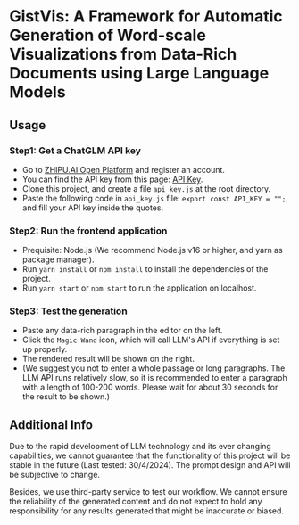 # GistVis: A Framework for Automatic Generation of Word-scale Visualizations from Data-Rich Documents using Large Language Models

## Usage

### Step1: Get a ChatGLM API key

* Go to [ZHIPU.AI Open Platform](https://open.bigmodel.cn/) and register an account.
* You can find the API key from this page: [API Key](https://open.bigmodel.cn/usercenter/apikeys).
* Clone this project, and create a file `api_key.js` at the root directory.
* Paste the following code in `api_key.js` file: `export const API_KEY = "";`, and fill your API key inside the quotes.

### Step2: Run the frontend application

* Prequisite: Node.js (We recommend Node.js v16 or higher, and yarn as package manager).
* Run `yarn install` or `npm install` to install the dependencies of the project.
* Run `yarn start` or `npm start` to run the application on localhost.

### Step3: Test the generation

* Paste any data-rich paragraph in the editor on the left.
* Click the `Magic Wand` icon, which will call LLM's API if everything is set up properly.
* The rendered result will be shown on the right.
* (We suggest you not to enter a whole passage or long paragraphs. The LLM API runs relatively slow, so it is recommended to enter a paragraph with a length of 100-200 words. Please wait for about 30 seconds for the result to be shown.)

## Additional Info

Due to the rapid development of LLM technology and its ever changing capabilities, we cannot guarantee that the functionality of this project will be stable in the future (Last tested: 30/4/2024). The prompt design and API will be subjective to change.

Besides, we use third-party service to test our workflow. We cannot ensure the reliability of the generated content and do not expect to hold any responsibility for any results generated that might be inaccurate or biased.